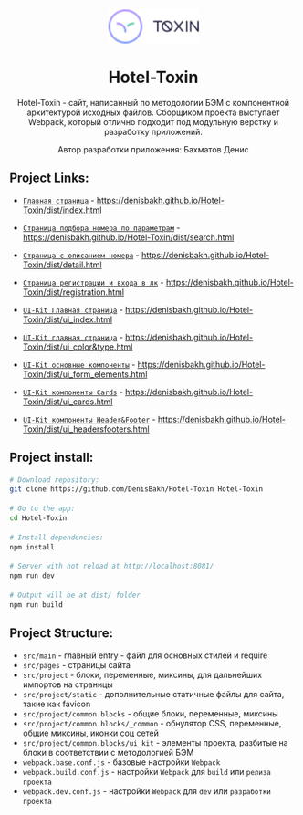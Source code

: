<div align="center">
  <img width="159" height="60" src="https://github.com/DenisBakh/Hotel-Toxin/blob/master/src/project/common.blocks/ui_kit/logotype/logo_UI/Logo.png">
  <h1>Hotel-Toxin</h1>
  <p>
    Hotel-Toxin - сайт, написанный по методологии БЭМ с компонентной архитектурой исходных файлов. Сборщиком проекта выступает Webpack, который отлично подходит под модульную верстку и разработку приложений.
  </p>
  <p>Автор разработки приложения: Бахматов Денис</p>
</div>

## Project Links:

* <a href="https://denisbakh.github.io/Hotel-Toxin/dist/index.html" target="_blank">`Главная страница`</a> - https://denisbakh.github.io/Hotel-Toxin/dist/index.html
* <a href="https://denisbakh.github.io/Hotel-Toxin/dist/search.html" target="_blank">`Cтраница подбора номера по параметрам`</a> - https://denisbakh.github.io/Hotel-Toxin/dist/search.html
* <a href="https://denisbakh.github.io/Hotel-Toxin/dist/detail.html" target="_blank">`Cтраница с описанием номера`</a> - https://denisbakh.github.io/Hotel-Toxin/dist/detail.html
* <a href="https://denisbakh.github.io/Hotel-Toxin/dist/registration.html" target="_blank">`Страница регистрации и входа в лк`</a> - https://denisbakh.github.io/Hotel-Toxin/dist/registration.html

* <a href="https://denisbakh.github.io/Hotel-Toxin/dist/ui_index.html" target="_blank">`UI-Kit Главная страница`</a> - https://denisbakh.github.io/Hotel-Toxin/dist/ui_index.html
* <a href="https://denisbakh.github.io/Hotel-Toxin/dist/ui_color&type.html" target="_blank">`UI-Kit главная страница`</a> - https://denisbakh.github.io/Hotel-Toxin/dist/ui_color&type.html
* <a href="https://denisbakh.github.io/Hotel-Toxin/dist/ui_form_elements.html" target="_blank">`UI-Kit основные компоненты`</a> - https://denisbakh.github.io/Hotel-Toxin/dist/ui_form_elements.html
* <a href="https://denisbakh.github.io/Hotel-Toxin/dist/ui_cards.html" target="_blank">`UI-Kit компоненты Cards`</a> - https://denisbakh.github.io/Hotel-Toxin/dist/ui_cards.html
* <a href="https://denisbakh.github.io/Hotel-Toxin/dist/ui_headersfooters.html" target="_blank">`UI-Kit компоненты Header&Footer`</a> - https://denisbakh.github.io/Hotel-Toxin/dist/ui_headersfooters.html



## Project install:

``` bash
# Download repository:
git clone https://github.com/DenisBakh/Hotel-Toxin Hotel-Toxin

# Go to the app:
cd Hotel-Toxin

# Install dependencies:
npm install

# Server with hot reload at http://localhost:8081/
npm run dev

# Output will be at dist/ folder
npm run build
```

## Project Structure:

* `src/main` - главный entry - файл для основных стилей и require
* `src/pages` - страницы сайта
* `src/project` - блоки, переменные, миксины, для дальнейших импортов на страницы
* `src/project/static` - дополнительные статичные файлы для сайта, такие как favicon
* `src/project/common.blocks` - общие блоки, переменные, миксины
* `src/project/common.blocks/_common` - обнулятор CSS, переменные, общие миксины, иконки соц сетей
* `src/project/common.blocks/ui_kit` - элементы проекта, разбитые на блоки в соответствии с методологией БЭМ
* `webpack.base.conf.js` - базовые настройки `Webpack`
* `webpack.build.conf.js` - настройки `Webpack` для `build` или `релиза проекта`
* `webpack.dev.conf.js` - настройки `Webpack` для `dev` или `разработки проекта`
